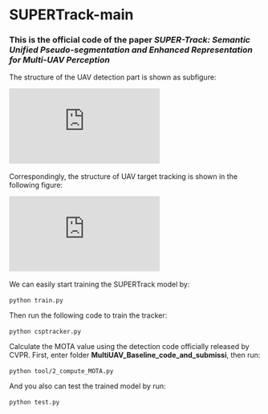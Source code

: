 # SUPERTrack-main

### This is the official code of the paper ***SUPER-Track: Semantic Unified Pseudo-segmentation and Enhanced Representation for Multi-UAV Perception***

The structure of the UAV detection part is shown as subfigure:

![IPS-SOD](https://github.com/sunbeam-kkt/SUPERTrack-main/blob/main/docs/SBD-based%20on%20YOLOv13.pdf)

Correspondingly, the structure of UAV target tracking is shown in the following figure:

![CSPTracker](https://github.com/sunbeam-kkt/SUPERTrack-main/blob/main/docs/CSPTracker.pdf)

We can easily start training the SUPERTrack model by:

`python train.py`

Then run the following code to train the tracker:

`python csptracker.py`

Calculate the MOTA value using the detection code officially released by CVPR. First, enter folder __MultiUAV_Baseline_code_and_submissi__, then run:

`python tool/2_compute_MOTA.py`

And you also can test the trained model by run:

`python test.py`

